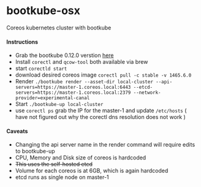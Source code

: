 # bootkube-osx
Coreos kubernetes cluster with bootkube

#### Instructions
- Grab the bootkube 0.12.0 verstion [here][1]
- Install `corectl` and `qcow-tool` both available via brew
- start `corectld start`
- download desired coreos image `corectl pull -c stable -v 1465.6.0`
- Render `./bootkube render --asset-dir local-cluster --api-servers=https://master-1.coreos.local:6443 --etcd-servers=https://master-1.coreos.local:2379 --network-provider=experimental-canal`
- Start `./bootkube-up local-cluster`
- use `corectl ps` grab the IP for the master-1 and update `/etc/hosts` ( have not figured out why the corectl dns resolution does not work )

#### Caveats

- Changing the api server name in the render command will require edits to bootkube-up
- CPU, Memory and Disk size of coreos is hardcoded
- ~~This uses the self-hosted etcd~~
- Volume for each coreos is at 6GB, which is again hardcoded
- etcd runs as single node on master-1

[1]:https://github.com/kubernetes-incubator/bootkube/releases/download/v0.12.0/bootkube.tar.gz

